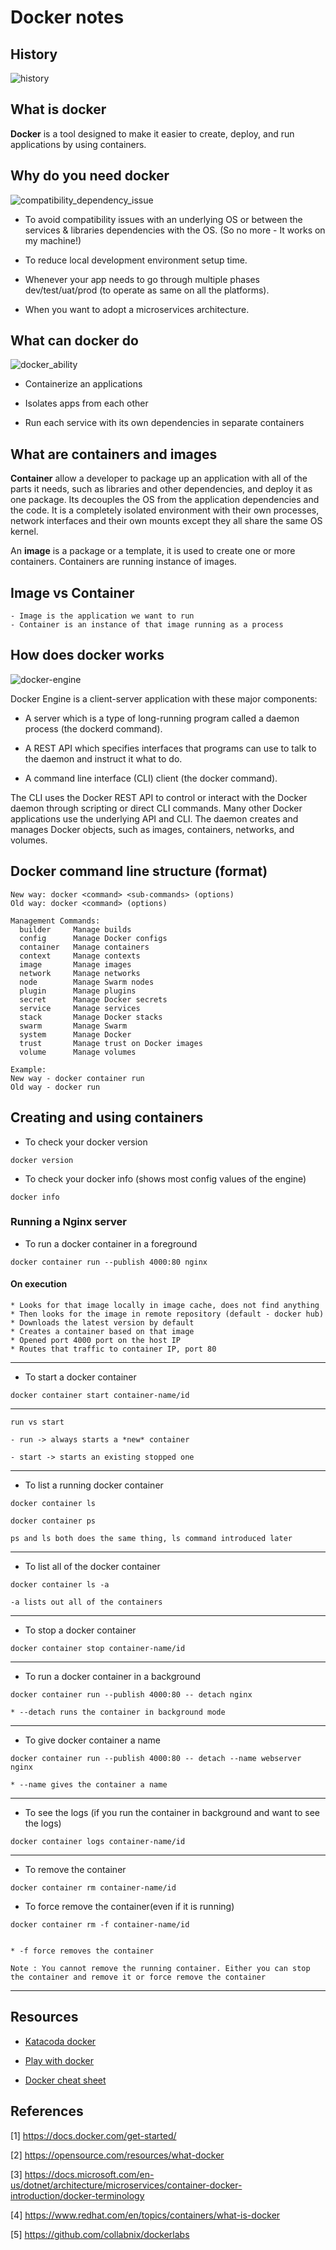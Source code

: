 # Docker notes

## History

![history](/img/history.png)

## What is docker

**Docker** is a tool designed to make it easier to create, deploy, and run applications by using containers.

## Why do you need docker

![compatibility_dependency_issue](/img/compatibility_dependency_issue.jpg)

* To avoid compatibility issues with an underlying OS or between the services & libraries dependencies with the OS. (So no more - It works on my machine!)

* To reduce local development environment setup time.

* Whenever your app needs to go through multiple phases dev/test/uat/prod (to operate as same on all the platforms).

* When you want to adopt a microservices architecture.

## What can docker do

![docker_ability](/img/docker_ability.jpg)

* Containerize an applications

* Isolates apps from each other

* Run each service with its own dependencies in separate containers

## What are containers and images

**Container** allow a developer to package up an application with all of the parts it needs, such as libraries and other dependencies, and deploy it as one package. Its decouples the OS from the application dependencies and the code. It is a completely isolated environment with their own processes, network interfaces and their own mounts except they all share the same OS kernel.

An **image** is a package or a template, it is used to create one or more containers. Containers are running instance of images.

## Image vs Container

```text
- Image is the application we want to run
- Container is an instance of that image running as a process
```

## How does docker works

![docker-engine](/img/docker-engine-components-flow.png)

Docker Engine is a client-server application with these major components:

* A server which is a type of long-running program called a daemon process (the dockerd command).

* A REST API which specifies interfaces that programs can use to talk to the daemon and instruct it what to do.

* A command line interface (CLI) client (the docker command).

The CLI uses the Docker REST API to control or interact with the Docker daemon through scripting or direct CLI commands. Many other Docker applications use the underlying API and CLI. The daemon creates and manages Docker objects, such as images, containers, networks, and volumes.

## Docker command line structure (format)

```text
New way: docker <command> <sub-commands> (options)
Old way: docker <command> (options)

Management Commands:
  builder     Manage builds
  config      Manage Docker configs
  container   Manage containers
  context     Manage contexts
  image       Manage images
  network     Manage networks
  node        Manage Swarm nodes
  plugin      Manage plugins
  secret      Manage Docker secrets
  service     Manage services
  stack       Manage Docker stacks
  swarm       Manage Swarm
  system      Manage Docker
  trust       Manage trust on Docker images
  volume      Manage volumes

Example:
New way - docker container run
Old way - docker run
```

## Creating and using containers

* To check your docker version

```docker
docker version
```

* To check your docker info (shows most config values of the engine)

```docker
docker info
```

### Running a Nginx server

* To run a docker container in a foreground

```docker
docker container run --publish 4000:80 nginx
```

#### On execution

``` text
* Looks for that image locally in image cache, does not find anything
* Then looks for the image in remote repository (default - docker hub)
* Downloads the latest version by default
* Creates a container based on that image
* Opened port 4000 port on the host IP
* Routes that traffic to container IP, port 80
```

---

* To start a docker container

```docker
docker container start container-name/id
```

---

```text
run vs start

- run -> always starts a *new* container

- start -> starts an existing stopped one

```

---

* To list a running docker container

```docker
docker container ls
```

```docker
docker container ps
```

```text
ps and ls both does the same thing, ls command introduced later
```

---

* To list all of the docker container

```docker
docker container ls -a
```

```text
-a lists out all of the containers
```

---

* To stop a docker container

```docker
docker container stop container-name/id
```

---

* To run a docker container in a background

```docker
docker container run --publish 4000:80 -- detach nginx
```

``` text
* --detach runs the container in background mode
```

---

* To give docker container a name

```docker
docker container run --publish 4000:80 -- detach --name webserver nginx
```

``` text
* --name gives the container a name
```

---

* To see the logs (if you run the container in background and want to see the logs)

```docker
docker container logs container-name/id
```

---

* To remove the container

```docker
docker container rm container-name/id
```

* To force remove the container(even if it is running)

```docker
docker container rm -f container-name/id
```

```text

* -f force removes the container
```

```text
Note : You cannot remove the running container. Either you can stop the container and remove it or force remove the container
```

---

## Resources

* [Katacoda docker](https://www.katacoda.com/courses/container-runtimes)

* [Play with docker](https://labs.play-with-docker.com/)

* [Docker cheat sheet](http://dockerlabs.collabnix.com/docker/cheatsheet/)

## References

[1] <https://docs.docker.com/get-started/>

[2] <https://opensource.com/resources/what-docker>

[3] <https://docs.microsoft.com/en-us/dotnet/architecture/microservices/container-docker-introduction/docker-terminology>

[4] <https://www.redhat.com/en/topics/containers/what-is-docker>

[5] <https://github.com/collabnix/dockerlabs>
